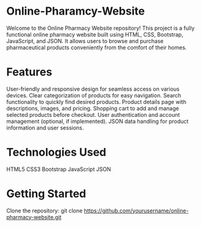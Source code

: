 # Online-Pharamcy-Website
Welcome to the Online Pharmacy Website repository! This project is a fully functional online pharmacy website built using HTML, CSS, Bootstrap, JavaScript, and JSON. It allows users to browse and purchase pharmaceutical products conveniently from the comfort of their homes.

# Features 
User-friendly and responsive design for seamless access on various devices.
Clear categorization of products for easy navigation.
Search functionality to quickly find desired products.
Product details page with descriptions, images, and pricing.
Shopping cart to add and manage selected products before checkout.
User authentication and account management (optional, if implemented).
JSON data handling for product information and user sessions.

# Technologies Used
HTML5
CSS3
Bootstrap
JavaScript
JSON

# Getting Started
Clone the repository:
git clone https://github.com/yourusername/online-pharmacy-website.git
